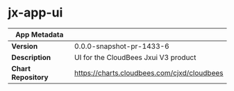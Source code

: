 # jx-app-ui

|App Metadata||
|---|---|
| **Version** | 0.0.0-snapshot-pr-1433-6 |
| **Description** | UI for the CloudBees Jxui V3 product |
| **Chart Repository** | https://charts.cloudbees.com/cjxd/cloudbees |
